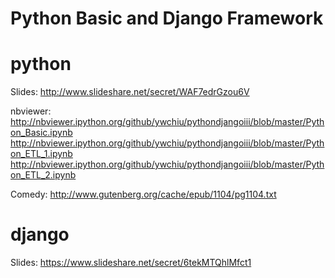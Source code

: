 Python Basic and Django Framework
===============

python
===============

Slides:
http://www.slideshare.net/secret/WAF7edrGzou6V

nbviewer:
http://nbviewer.ipython.org/github/ywchiu/pythondjangoiii/blob/master/Python_Basic.ipynb
http://nbviewer.ipython.org/github/ywchiu/pythondjangoiii/blob/master/Python_ETL_1.ipynb
http://nbviewer.ipython.org/github/ywchiu/pythondjangoiii/blob/master/Python_ETL_2.ipynb



Comedy:
http://www.gutenberg.org/cache/epub/1104/pg1104.txt


django
===============

Slides:
https://www.slideshare.net/secret/6tekMTQhlMfct1